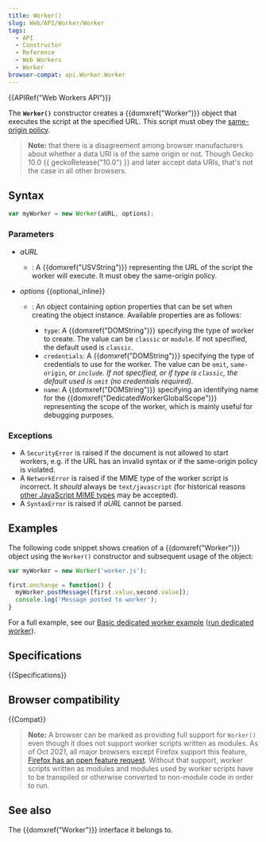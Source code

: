 ```yaml
---
title: Worker()
slug: Web/API/Worker/Worker
tags:
  - API
  - Constructor
  - Reference
  - Web Workers
  - Worker
browser-compat: api.Worker.Worker
---
```

{{APIRef("Web Workers API")}}

The **`Worker()`** constructor creates a {{domxref("Worker")}} object that executes the script at the specified URL. This script must obey the [same-origin policy](/en-US/docs/Web/Security/Same-origin_policy).

> **Note:** that there is a disagreement among browser manufacturers about whether a data URI is of the same origin or not. Though Gecko 10.0 {{ geckoRelease("10.0") }} and later accept data URIs, that's not the case in all other browsers.

## Syntax

```js
var myWorker = new Worker(aURL, options);
```

### Parameters

- _aURL_
  - : A {{domxref("USVString")}} representing the URL of the script the worker will execute. It must obey the same-origin policy.
- _options_ {{optional_inline}}

  - : An object containing option properties that can be set when creating the object instance. Available properties are as follows:

    - `type`: A {{domxref("DOMString")}} specifying the type of worker to create. The value can be `classic` or `module`. If not specified, the default used is `classic`.
    - `credentials`: A {{domxref("DOMString")}} specifying the type of credentials to use for the worker. The value can be `omit`, `same-origin`, or _`include`. If not specified, or if type is `classic`, the default used is `omit` (no credentials required)._
    - `name`: A {{domxref("DOMString")}} specifying an identifying name for the {{domxref("DedicatedWorkerGlobalScope")}} representing the scope of the worker, which is mainly useful for debugging purposes.

### Exceptions

- A `SecurityError` is raised if the document is not allowed to start workers, e.g. if the URL has an invalid syntax or if the same-origin policy is violated.
- A `NetworkError` is raised if the MIME type of the worker script is incorrect. It _should_ always be `text/javascript` (for historical reasons [other JavaScript MIME types](/en-US/docs/Web/HTTP/Basics_of_HTTP/MIME_types#JavaScript_types) may be accepted).
- A `SyntaxError` is raised if _aURL_ cannot be parsed.

## Examples

The following code snippet shows creation of a {{domxref("Worker")}} object using the `Worker()` constructor and subsequent usage of the object:

```js
var myWorker = new Worker('worker.js');

first.onchange = function() {
  myWorker.postMessage([first.value,second.value]);
  console.log('Message posted to worker');
}
```

For a full example, see our [Basic dedicated worker example](https://github.com/mdn/simple-web-worker) ([run dedicated worker](https://mdn.github.io/simple-web-worker/)).

## Specifications

{{Specifications}}

## Browser compatibility

{{Compat}}

> **Note:** A browser can be marked as providing full support for `Worker()` even though it does not support worker scripts written as modules. As of Oct 2021, all major browsers except Firefox support this feature, [Firefox has an open feature request](https://bugzilla.mozilla.org/show_bug.cgi?id=1247687). Without that support, worker scripts written as modules and modules used by worker scripts have to be transpiled or otherwise converted to non-module code in order to run.

## See also

The {{domxref("Worker")}} interface it belongs to.
